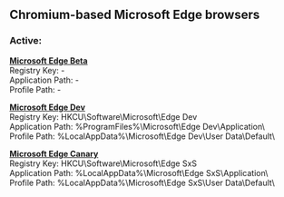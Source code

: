 ## Chromium-based Microsoft Edge browsers ##

### Active: ####

**[Microsoft Edge Beta](https://www.microsoftedgeinsider.com/en-us/download/)**  
Registry Key: -  
Application Path: -  
Profile Path: -

**[Microsoft Edge Dev](https://www.microsoftedgeinsider.com/en-us/download/)**  
Registry Key: HKCU\\Software\\Microsoft\\Edge Dev  
Application Path: %ProgramFiles%\\Microsoft\\Edge Dev\\Application\\  
Profile Path: %LocalAppData%\\Microsoft\\Edge Dev\\User Data\\Default\\

**[Microsoft Edge Canary](https://www.microsoftedgeinsider.com/en-us/download/)**  
Registry Key: HKCU\\Software\\Microsoft\\Edge SxS  
Application Path: %LocalAppData%\\Microsoft\\Edge SxS\\Application\\  
Profile Path: %LocalAppData%\\Microsoft\\Edge SxS\\User Data\\Default\\
